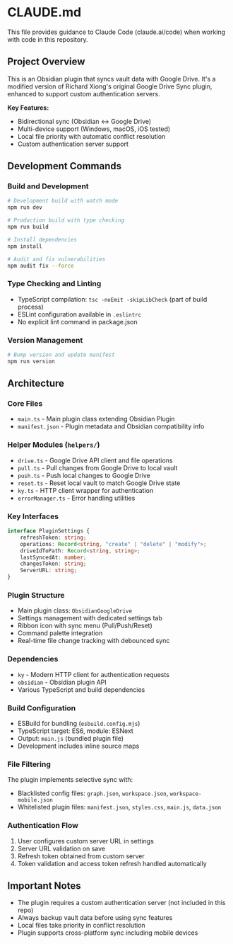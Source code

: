 # CLAUDE.md

This file provides guidance to Claude Code (claude.ai/code) when working with code in this repository.

## Project Overview

This is an Obsidian plugin that syncs vault data with Google Drive. It's a modified version of Richard Xiong's original Google Drive Sync plugin, enhanced to support custom authentication servers.

**Key Features:**
- Bidirectional sync (Obsidian ↔ Google Drive)
- Multi-device support (Windows, macOS, iOS tested)
- Local file priority with automatic conflict resolution
- Custom authentication server support

## Development Commands

### Build and Development
```bash
# Development build with watch mode
npm run dev

# Production build with type checking
npm run build

# Install dependencies
npm install

# Audit and fix vulnerabilities
npm audit fix --force
```

### Type Checking and Linting
- TypeScript compilation: `tsc -noEmit -skipLibCheck` (part of build process)
- ESLint configuration available in `.eslintrc`
- No explicit lint command in package.json

### Version Management
```bash
# Bump version and update manifest
npm run version
```

## Architecture

### Core Files
- `main.ts` - Main plugin class extending Obsidian Plugin
- `manifest.json` - Plugin metadata and Obsidian compatibility info

### Helper Modules (`helpers/`)
- `drive.ts` - Google Drive API client and file operations
- `pull.ts` - Pull changes from Google Drive to local vault
- `push.ts` - Push local changes to Google Drive
- `reset.ts` - Reset local vault to match Google Drive state
- `ky.ts` - HTTP client wrapper for authentication
- `errorManager.ts` - Error handling utilities

### Key Interfaces
```typescript
interface PluginSettings {
    refreshToken: string;
    operations: Record<string, "create" | "delete" | "modify">;
    driveIdToPath: Record<string, string>;
    lastSyncedAt: number;
    changesToken: string;
    ServerURL: string;
}
```

### Plugin Structure
- Main plugin class: `ObsidianGoogleDrive`
- Settings management with dedicated settings tab
- Ribbon icon with sync menu (Pull/Push/Reset)
- Command palette integration
- Real-time file change tracking with debounced sync

### Dependencies
- `ky` - Modern HTTP client for authentication requests
- `obsidian` - Obsidian plugin API
- Various TypeScript and build dependencies

### Build Configuration
- ESBuild for bundling (`esbuild.config.mjs`)
- TypeScript target: ES6, module: ESNext
- Output: `main.js` (bundled plugin file)
- Development includes inline source maps

### File Filtering
The plugin implements selective sync with:
- Blacklisted config files: `graph.json`, `workspace.json`, `workspace-mobile.json`
- Whitelisted plugin files: `manifest.json`, `styles.css`, `main.js`, `data.json`

### Authentication Flow
1. User configures custom server URL in settings
2. Server URL validation on save
3. Refresh token obtained from custom server
4. Token validation and access token refresh handled automatically

## Important Notes

- The plugin requires a custom authentication server (not included in this repo)
- Always backup vault data before using sync features
- Local files take priority in conflict resolution
- Plugin supports cross-platform sync including mobile devices